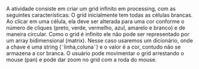 A atividade consiste em criar um grid infinito em processing, com as seguintes características:
O grid inicialmente tem todas as células brancas.
Ao clicar em uma célula, ela deve ser alterada para uma cor conforme o número de cliques (preto, verde, vermelho, azul, amarelo e branco) e de maneira circular.
Como o grid é infinito ele não pode ser representado por um array bidimensional (matrix). Nesse caso usaremos um dicionário, onde a chave é uma string (˜linha,coluna˜) e o valor é a cor, contudo não se armazena a cor branca.
O usuário pode movimentar o grid arrestando o mouse (pan) e pode dar zoom no grid com a roda do mouse.
